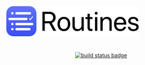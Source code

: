 <img src="/web-assets/images/web-logo-160.png" alt="Routines App Icon" height=80>

#

<p align="center">
<a href="https://travis-ci.com/donavoncade/Routines"><img src="https://travis-ci.com/donavoncade/Routines.svg?branch=master" alt="build status badge"></a>
</p>
